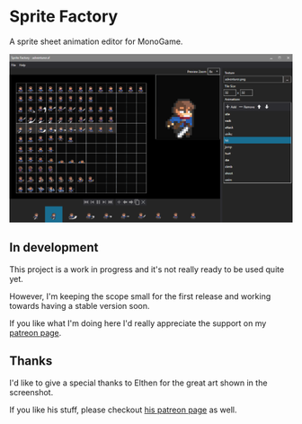# Sprite Factory

A sprite sheet animation editor for MonoGame.

![Sprite Factory](sprite-factory-screenshot.gif)

## In development

This project is a work in progress and it's not really ready to be used quite yet.

However, I'm keeping the scope small for the first release and working towards having a stable version soon.

If you like what I'm doing here I'd really appreciate the support on my [patreon page](https://www.patreon.com/craftworkgames).

## Thanks

I'd like to give a special thanks to Elthen for the great art shown in the screenshot.

If you like his stuff, please checkout [his patreon page](https://www.patreon.com/elthen) as well.
